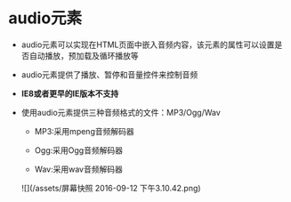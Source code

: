 # audio元素

- audio元素可以实现在HTML页面中嵌入音频内容，该元素的属性可以设置是否自动播放，预加载及循环播放等

- audio元素提供了播放、暂停和音量控件来控制音频

- **IE8或者更早的IE版本不支持<audio>元素**

- 使用audio元素提供三种音频格式的文件：MP3/Ogg/Wav

  - MP3:采用mpeng音频解码器

  - Ogg:采用Ogg音频解码器

  - Wav:采用wav音频解码器

  ![](/assets/屏幕快照 2016-09-12 下午3.10.42.png)

